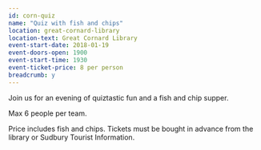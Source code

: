 ```yaml
---
id: corn-quiz
name: "Quiz with fish and chips"
location: great-cornard-library
location-text: Great Cornard Library
event-start-date: 2018-01-19
event-doors-open: 1900
event-start-time: 1930
event-ticket-price: 8 per person
breadcrumb: y
---
```


Join us for an evening of quiztastic fun and a fish and chip supper.

Max 6 people per team.

Price includes fish and chips. Tickets must be bought in advance from the library or Sudbury Tourist Information.
